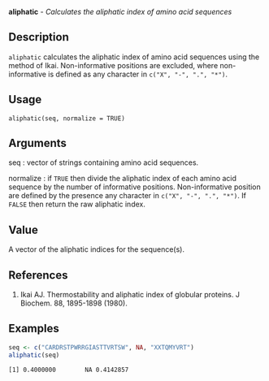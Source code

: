 





**aliphatic** - *Calculates the aliphatic index of amino acid sequences*

Description
--------------------

`aliphatic` calculates the aliphatic index of amino acid sequences using 
the method of Ikai. Non-informative positions are excluded, where non-informative 
is defined as any character in `c("X", "-", ".", "*")`.


Usage
--------------------
```
aliphatic(seq, normalize = TRUE)
```

Arguments
-------------------

seq
:   vector of strings containing amino acid sequences.

normalize
:   if `TRUE` then divide the aliphatic index of each amino acid 
sequence by the number of informative positions. Non-informative 
position are defined by the presence any character in 
`c("X", "-", ".", "*")`. If `FALSE` then return the raw
aliphatic index.



Value
-------------------

A vector of the aliphatic indices for the sequence(s).

References
-------------------


1. Ikai AJ. Thermostability and aliphatic index of globular proteins. 
J Biochem. 88, 1895-1898 (1980).




Examples
-------------------

```R
seq <- c("CARDRSTPWRRGIASTTVRTSW", NA, "XXTQMYVRT")
aliphatic(seq)
```


```
[1] 0.4000000        NA 0.4142857

```




